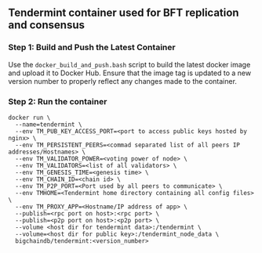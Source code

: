 <!---
Rubilink-Blockchain © 2023 Interplanetary Database Association e.V.,
Rubilink-Blockchain and IPDB software contributors.
SPDX-License-Identifier: (Apache-2.0 AND CC-BY-4.0)
Code is Apache-2.0 and docs are CC-BY-4.0
--->

## Tendermint container used for BFT replication and consensus


### Step 1: Build and Push the Latest Container
Use the `docker_build_and_push.bash` script to build the latest docker image
and upload it to Docker Hub.
Ensure that the image tag is updated to a new version number to properly
reflect any changes made to the container.

### Step 2: Run the container

```
docker run \
  --name=tendermint \
  --env TM_PUB_KEY_ACCESS_PORT=<port to access public keys hosted by nginx> \
  --env TM_PERSISTENT_PEERS=<commad separated list of all peers IP addresses/Hostnames> \
  --env TM_VALIDATOR_POWER=<voting power of node> \
  --env TM_VALIDATORS=<list of all validators> \
  --env TM_GENESIS_TIME=<genesis time> \
  --env TM_CHAIN_ID=<chain id> \
  --env TM_P2P_PORT=<Port used by all peers to communicate> \
  --env TMHOME=<Tendermint home directory containing all config files> \
  --env TM_PROXY_APP=<Hostname/IP address of app> \
  --publish=<rpc port on host>:<rpc port> \
  --publish=<p2p port on host>:<p2p port> \
  --volume <host dir for tendermint data>:/tendermint \
  --volume=<host dir for public key>:/tendermint_node_data \
  bigchaindb/tendermint:<version_number>
```
